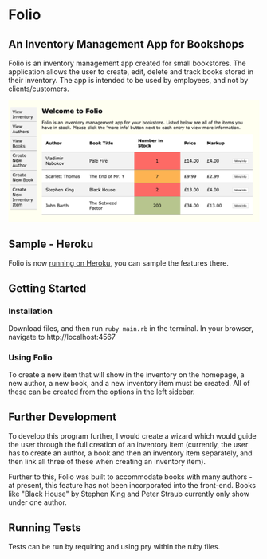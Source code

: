 # Folio
## An Inventory Management App for Bookshops

Folio is an inventory management app created for small bookstores. The application allows the user to create, edit, delete and track books stored in their inventory. The app is intended to be used by employees, and not by clients/customers.

![Folio Homepage](images/folio_homepage.png "Folio Homepage")

## Sample - Heroku

Folio is now [running on Heroku](https://folio-inventory-app.herokuapp.com/inventory), you can sample the features there.

## Getting Started
### Installation

Download files, and then run ```ruby main.rb``` in the terminal. In your browser, navigate to http://localhost:4567

### Using Folio

To create a new item that will show in the inventory on the homepage, a new author, a new book, and a new inventory item must be created. All of these can be created from the options in the left sidebar.

## Further Development 

To develop this program further, I would create a wizard which would guide the user through the full creation of an inventory item (currently, the user has to create an author, a book and then an inventory item separately, and then link all three of these when creating an inventory item). 

Further to this, Folio was built to accommodate books with many authors - at present, this feature has not been incorporated into the front-end. Books like "Black House" by Stephen King and Peter Straub currently only show under one author. 

## Running Tests

Tests can be run by requiring and using pry within the ruby files.

